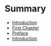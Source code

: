 # Summary

* [Introduction](README.md)
* [First Chapter](chapter1.md)
* [Preface](sample-section.md)
* [Introduction](introduction.md)

